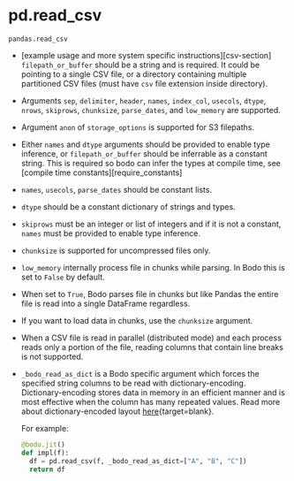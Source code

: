# pd.read_csv

`pandas.read_csv`

- [example usage and more system specific instructions][csv-section]
  `filepath_or_buffer` should be a string and is required. It
  could be pointing to a single CSV file, or a directory
  containing multiple partitioned CSV files (must have `csv` file
  extension inside directory).

- Arguments `sep`, `delimiter`, `header`, `names`, `index_col`,
  `usecols`, `dtype`, `nrows`, `skiprows`, `chunksize`,
  `parse_dates`, and `low_memory` are supported.

- Argument `anon` of `storage_options` is supported for S3
  filepaths.

- Either `names` and `dtype` arguments should be provided to
  enable type inference, or `filepath_or_buffer` should be
  inferrable as a constant string. This is required so bodo can
  infer the types at compile time, see [compile time constants][require_constants]

- `names`, `usecols`, `parse_dates` should be constant lists.

- `dtype` should be a constant dictionary of strings and types.

- `skiprows` must be an integer or list of integers and if it is
  not a constant, `names` must be provided to enable type
  inference.

- `chunksize` is supported for uncompressed files only.

- `low_memory` internally process file in chunks while parsing. In
  Bodo this is set to `False` by default.

- When set to `True`, Bodo parses file in chunks but
  like Pandas the entire file is read into a single DataFrame
  regardless.

- If you want to load data in chunks, use the `chunksize`
  argument.

- When a CSV file is read in parallel (distributed mode) and each
  process reads only a portion of the file, reading columns that
  contain line breaks is not supported.

- `_bodo_read_as_dict` is a Bodo specific argument which forces
  the specified string columns to be read with dictionary-encoding.
  Dictionary-encoding stores data in memory in an efficient
  manner and is most effective when the column has many repeated values.
  Read more about dictionary-encoded layout
  [here](https://arrow.apache.org/docs/format/Columnar.html#dictionary-encoded-layout){target=blank}.

  For example:

  ```py
  @bodo.jit()
  def impl(f):
    df = pd.read_csv(f, _bodo_read_as_dict=["A", "B", "C"])
    return df
  ```
